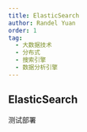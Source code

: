```yaml
---
title: ElasticSearch
author: Randel Yuan
order: 1
tag:
  - 大数据技术
  - 分布式
  - 搜索引擎
  - 数据分析引擎
---
```

## ElasticSearch
测试部署